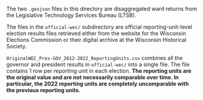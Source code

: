 The two `.geojson` files in this directory are disaggregated ward returns from the Legislative Technology Services Bureau (LTSB).

The files in the `official-wec/` subdirectory are official reporting-unit-level election results files retrieved either from the website for the Wisconsin Elections Commission or their digital archive at the Wisconsin Historical Society.

`OriginalWEC_Pres-GOV_2012-2022_ReportingUnits.csv` combines all the governor and president results in `official-wec/` into a single file. The file contains 1 row per reporting unit in each election. **The reporting units are the original value and are not necessarily comparable over time. In particular, the 2022 reporting units are completely uncomparable with the previous reporting units.**